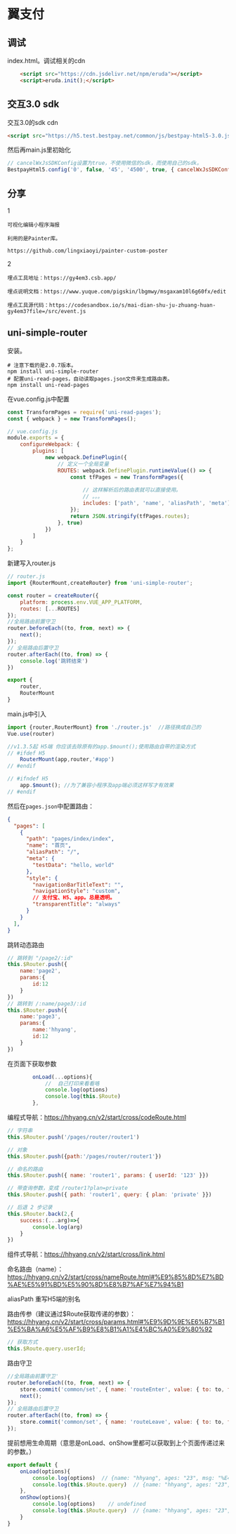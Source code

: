 # 翼支付

## 调试
index.html。调试相关的cdn
```html
    <script src="https://cdn.jsdelivr.net/npm/eruda"></script>
    <script>eruda.init();</script>
```

## 交互3.0 sdk
交互3.0的sdk cdn
```html
<script src="https://h5.test.bestpay.net/common/js/bestpay-html5-3.0.js"></script>
```
然后再main.js里初始化
```js
// cancelWxJsSDKConfig设置为true，不使用微信的sdk，而使用自己的sdk。
BestpayHtml5.config('0', false, '45', '4500', true, { cancelWxJsSDKConfig: true });
```

## 分享
1
```
可视化编辑小程序海报

利用的是Painter库。

https://github.com/lingxiaoyi/painter-custom-poster
```

2
```
埋点工具地址：https://gy4em3.csb.app/

埋点说明文档：https://www.yuque.com/pigskin/lbgmwy/msgaxam10l6g60fx/edit

埋点工具源代码：https://codesandbox.io/s/mai-dian-shu-ju-zhuang-huan-gy4em3?file=/src/event.js
```



## uni-simple-router
安装。
```shell
# 注意下载的是2.0.7版本。
npm install uni-simple-router
# 配置uni-read-pages，自动读取pages.json文件来生成路由表。
npm install uni-read-pages
```
在vue.config.js中配置
```js
const TransformPages = require('uni-read-pages');
const { webpack } = new TransformPages();

// vue.config.js
module.exports = {
    configureWebpack: {
        plugins: [
            new webpack.DefinePlugin({
                // 定义一个全局变量
                ROUTES: webpack.DefinePlugin.runtimeValue(() => {
                    const tfPages = new TransformPages({
                        
                        // 这样解析后的路由表就可以直接使用。
                        // 。。。
                        includes: ['path', 'name', 'aliasPath', 'meta']
                    });
                    return JSON.stringify(tfPages.routes);
                }, true)
            })
        ]
    }
};

```
新建写入router.js
```js
// router.js
import {RouterMount,createRouter} from 'uni-simple-router';

const router = createRouter({
    platform: process.env.VUE_APP_PLATFORM,  
    routes: [...ROUTES]
});
//全局路由前置守卫
router.beforeEach((to, from, next) => {
    next();
});
// 全局路由后置守卫
router.afterEach((to, from) => {
    console.log('跳转结束')
})

export {
    router,
    RouterMount
}
```
main.js中引入
```js
import {router,RouterMount} from './router.js'  //路径换成自己的
Vue.use(router)

//v1.3.5起 H5端 你应该去除原有的app.$mount();使用路由自带的渲染方式
// #ifdef H5
    RouterMount(app,router,'#app')
// #endif

// #ifndef H5
    app.$mount(); //为了兼容小程序及app端必须这样写才有效果
// #endif
```
然后在`pages.json`中配置路由：
```json
{
  "pages": [
    {
      "path": "pages/index/index",
      "name": "首页",
      "aliasPath": "/",
      "meta": {
        "testData": "hello, world"
      },
      "style": {
        "navigationBarTitleText": "",
        "navigationStyle": "custom",
        // 支付宝、H5、app。总是透明。
        "transparentTitle": "always"
      }
    }
  ],
}
```
跳转动态路由
```js
// 跳转到 "/page2/:id"
this.$Router.push({
    name:'page2',
    params:{
        id:12
    }
})
// 跳转到 /:name/page3/:id
this.$Router.push({
    name:'page3',
    params:{
        name:'hhyang',
        id:12
    }
})
```
在页面下获取参数
```js
        onLoad(...options){
            //  自己打印来看看咯
            console.log(options)
            console.log(this.$Route)
        },
```
编程式导航：https://hhyang.cn/v2/start/cross/codeRoute.html
```js
// 字符串
this.$Router.push('/pages/router/router1')

// 对象
this.$Router.push({path:'/pages/router/router1'})

// 命名的路由
this.$Router.push({ name: 'router1', params: { userId: '123' }})

// 带查询参数，变成 /router1?plan=private
this.$Router.push({ path: 'router1', query: { plan: 'private' }})

// 后退 2 步记录
this.$Router.back(2,{
    success:(...arg)=>{
        console.log(arg)
    }
})
```
组件式导航：https://hhyang.cn/v2/start/cross/link.html

命名路由（name）：https://hhyang.cn/v2/start/cross/nameRoute.html#%E9%85%8D%E7%BD%AE%E5%91%BD%E5%90%8D%E8%B7%AF%E7%94%B1

aliasPath 重写H5端的别名

路由传参（建议通过$Route获取传递的参数）：https://hhyang.cn/v2/start/cross/params.html#%E9%9D%9E%E6%B7%B1%E5%BA%A6%E5%AF%B9%E8%B1%A1%E4%BC%A0%E9%80%92
```js
// 获取方式
this.$Route.query.userId;
```

路由守卫
```js
//全局路由前置守卫'
router.beforeEach((to, from, next) => {
    store.commit('common/set', { name: 'routeEnter', value: { to: to, from: from } });
    next();
});
// 全局路由后置守卫
router.afterEach((to, from) => {
    store.commit('common/set', { name: 'routeLeave', value: { to: to, from: from } });
});
```

提前想用生命周期（意思是onLoad、onShow里都可以获取到上个页面传递过来的参数。）
```js
export default {
    onLoad(options){
        console.log(options)  // {name: "hhyang", ages: "23", msg: "%E4%BD%A0%E5%A5%BD"}
        console.log(this.$Route.query)  // {name: "hhyang", ages: "23", msg: "你好"}
    },
    onShow(options){
        console.log(options)    // undefined
        console.log(this.$Route.query)  // {name: "hhyang", ages: "23", msg: "你好"}
    }
}
```